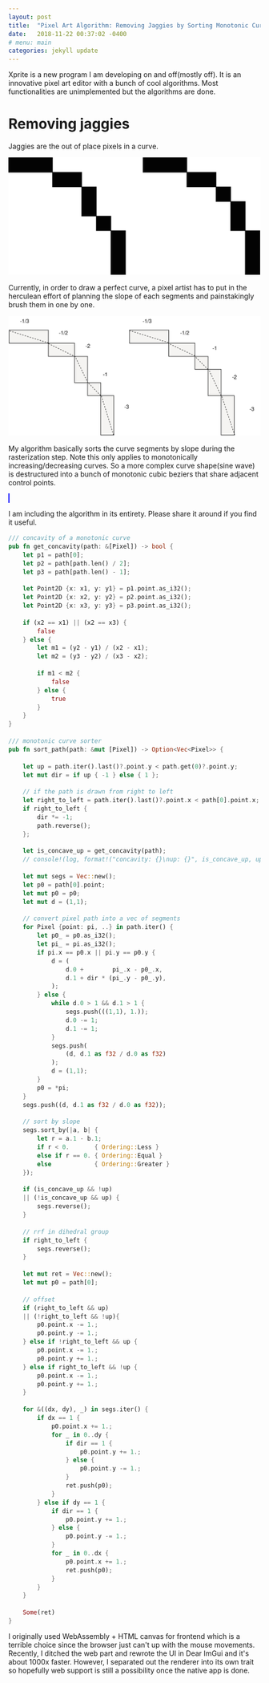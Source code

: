 ```yaml
---
layout: post
title:  "Pixel Art Algorithm: Removing Jaggies by Sorting Monotonic Curve by Segment Slope"
date:   2018-11-22 00:37:02 -0400
# menu: main
categories: jekyll update
---
```


Xprite is a new program I am developing on and off(mostly off). It is an innovative pixel art editor with a bunch of cool algorithms. Most functionalities are unimplemented but the algorithms are done.

# Removing jaggies

Jaggies are the out of place pixels in a curve.

![curve](/static/pixelart/black.svg)

Currently, in order to draw a perfect curve, a pixel artist has to put in the herculean effort of planning the slope of each segments and painstakingly brush them in one by one.

![slope](/static/pixelart/slope.svg)

My algorithm basically sorts the curve segments by slope during the rasterization step. Note this only applies to monotonically increasing/decreasing curves. So a more complex curve shape(sine wave) is destructured into a bunch of monotonic cubic beziers that share adjacent control points.

<div>
<style>
    #canvas {
        cursor: none;
        height: 600px;
        width: 600px;
        border: 1px solid blue;
    }
</style>
<canvas id="canvas" width="600" height="600"> </canvas>
<script>
    setTimeout( function() {
        xprite.change_tool("pencil");
        xprite.set_option_for_tool("pencil", "simplify", "false");
    }, 100);
</script>
<script src="/static/pixelart/xprite.js"></script>
</div>

I am including the algorithm in its entirety. Please share it around if you find it useful.

```rust
/// concavity of a monotonic curve
pub fn get_concavity(path: &[Pixel]) -> bool {
    let p1 = path[0];
    let p2 = path[path.len() / 2];
    let p3 = path[path.len() - 1];

    let Point2D {x: x1, y: y1} = p1.point.as_i32();
    let Point2D {x: x2, y: y2} = p2.point.as_i32();
    let Point2D {x: x3, y: y3} = p3.point.as_i32();

    if (x2 == x1) || (x2 == x3) {
        false
    } else {
        let m1 = (y2 - y1) / (x2 - x1);
        let m2 = (y3 - y2) / (x3 - x2);

        if m1 < m2 {
            false
        } else {
            true
        }
    }
}

/// monotonic curve sorter
pub fn sort_path(path: &mut [Pixel]) -> Option<Vec<Pixel>> {

    let up = path.iter().last()?.point.y < path.get(0)?.point.y;
    let mut dir = if up { -1 } else { 1 };

    // if the path is drawn from right to left
    let right_to_left = path.iter().last()?.point.x < path[0].point.x;
    if right_to_left {
        dir *= -1;
        path.reverse();
    };

    let is_concave_up = get_concavity(path);
    // console!(log, format!("concavity: {}\nup: {}", is_concave_up, up));

    let mut segs = Vec::new();
    let p0 = path[0].point;
    let mut p0 = p0;
    let mut d = (1,1);

    // convert pixel path into a vec of segments
    for Pixel {point: pi, ..} in path.iter() {
        let p0_ = p0.as_i32();
        let pi_ = pi.as_i32();
        if pi.x == p0.x || pi.y == p0.y {
            d = (
                d.0 +        pi_.x - p0_.x,
                d.1 + dir * (pi_.y - p0_.y),
            );
        } else {
            while d.0 > 1 && d.1 > 1 {
                segs.push(((1,1), 1.));
                d.0 -= 1;
                d.1 -= 1;
            }
            segs.push(
                (d, d.1 as f32 / d.0 as f32)
            );
            d = (1,1);
        }
        p0 = *pi;
    }
    segs.push((d, d.1 as f32 / d.0 as f32));

    // sort by slope
    segs.sort_by(|a, b| {
        let r = a.1 - b.1;
        if r < 0.       { Ordering::Less }
        else if r == 0. { Ordering::Equal }
        else            { Ordering::Greater }
    });

    if (is_concave_up && !up)
    || (!is_concave_up && up) {
        segs.reverse();
    }

    // rrf in dihedral group
    if right_to_left {
        segs.reverse();
    }

    let mut ret = Vec::new();
    let mut p0 = path[0];

    // offset
    if (right_to_left && up)
    || (!right_to_left && !up){
        p0.point.x -= 1.;
        p0.point.y -= 1.;
    } else if !right_to_left && up {
        p0.point.x -= 1.;
        p0.point.y += 1.;
    } else if right_to_left && !up {
        p0.point.x -= 1.;
        p0.point.y += 1.;
    }

    for &((dx, dy), _) in segs.iter() {
        if dx == 1 {
            p0.point.x += 1.;
            for _ in 0..dy {
                if dir == 1 {
                    p0.point.y += 1.;
                } else {
                    p0.point.y -= 1.;
                }
                ret.push(p0);
            }
        } else if dy == 1 {
            if dir == 1 {
                p0.point.y += 1.;
            } else {
                p0.point.y -= 1.;
            }
            for _ in 0..dx {
                p0.point.x += 1.;
                ret.push(p0);
            }
        }
    }

    Some(ret)
}
```


I originally used WebAssembly + HTML canvas for frontend which is a terrible choice since the browser just can't up with the mouse movements. Recently, I ditched the web part and rewrote the UI in Dear ImGui and it's about 1000x faster. However, I separated out the renderer into its own trait so hopefully web support is still a possibility once the native app is done.
